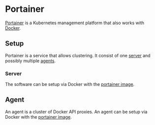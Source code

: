 # Portainer

[Portainer](https://www.portainer.io/) is a Kubernetes management platform that
also works with [Docker](./docker.md).

## Setup

Portainer is a service that allows clustering.
It consist of one [server](#server) and possibly multiple [agents](#agent).

### Server

The software can be setup via Docker with the
[portainer image](./docker-images/portainer_-_portainer.md).

## Agent

An agent is a cluster of Docker API proxies.
An agent can be setup via Docker with the [portainer image](./docker-images/portainer_-_agent.md).
